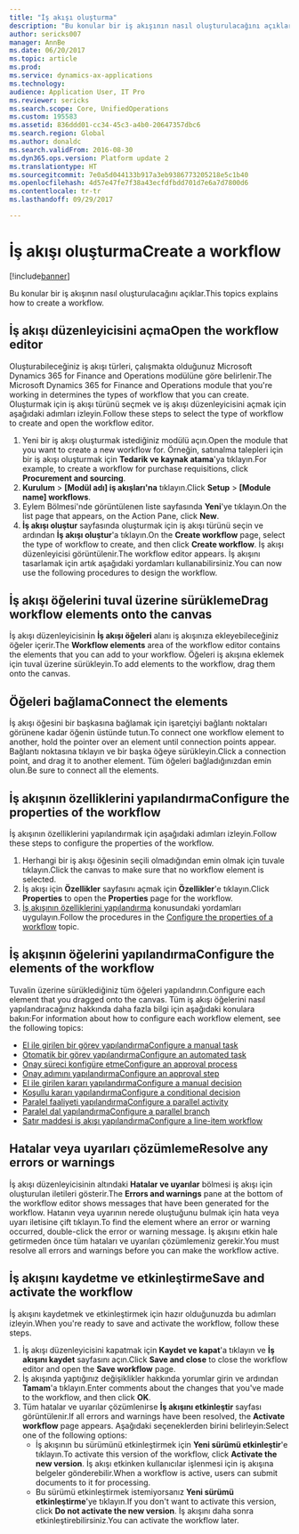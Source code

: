 ```yaml
---
title: "İş akışı oluşturma"
description: "Bu konular bir iş akışının nasıl oluşturulacağını açıklar."
author: sericks007
manager: AnnBe
ms.date: 06/20/2017
ms.topic: article
ms.prod: 
ms.service: dynamics-ax-applications
ms.technology: 
audience: Application User, IT Pro
ms.reviewer: sericks
ms.search.scope: Core, UnifiedOperations
ms.custom: 195583
ms.assetid: 836ddd01-cc34-45c3-a4b0-20647357dbc6
ms.search.region: Global
ms.author: donaldc
ms.search.validFrom: 2016-08-30
ms.dyn365.ops.version: Platform update 2
ms.translationtype: HT
ms.sourcegitcommit: 7e0a5d044133b917a3eb9386773205218e5c1b40
ms.openlocfilehash: 4d57e47fe7f38a43ecfdfbdd701d7e6a7d7800d6
ms.contentlocale: tr-tr
ms.lasthandoff: 09/29/2017

---
```


# <a name="create-a-workflow"></a><span data-ttu-id="cf303-103">İş akışı oluşturma</span><span class="sxs-lookup"><span data-stu-id="cf303-103">Create a workflow</span></span>

[!include[banner](../includes/banner.md)]


<span data-ttu-id="cf303-104">Bu konular bir iş akışının nasıl oluşturulacağını açıklar.</span><span class="sxs-lookup"><span data-stu-id="cf303-104">This topics explains how to create a workflow.</span></span>

<a name="open-the-workflow-editor"></a><span data-ttu-id="cf303-105">İş akışı düzenleyicisini açma</span><span class="sxs-lookup"><span data-stu-id="cf303-105">Open the workflow editor</span></span>
------------------------

<span data-ttu-id="cf303-106">Oluşturabileceğiniz iş akışı türleri, çalışmakta olduğunuz Microsoft Dynamics 365 for Finance and Operations modülüne göre belirlenir.</span><span class="sxs-lookup"><span data-stu-id="cf303-106">The Microsoft Dynamics 365 for Finance and Operations module that you're working in determines the types of workflow that you can create.</span></span> <span data-ttu-id="cf303-107">Oluşturmak için iş akışı türünü seçmek ve iş akışı düzenleyicisini açmak için aşağıdaki adımları izleyin.</span><span class="sxs-lookup"><span data-stu-id="cf303-107">Follow these steps to select the type of workflow to create and open the workflow editor.</span></span>

1.  <span data-ttu-id="cf303-108">Yeni bir iş akışı oluşturmak istediğiniz modülü açın.</span><span class="sxs-lookup"><span data-stu-id="cf303-108">Open the module that you want to create a new workflow for.</span></span> <span data-ttu-id="cf303-109">Örneğin, satınalma talepleri için bir iş akışı oluşturmak için **Tedarik ve kaynak atama**'ya tıklayın.</span><span class="sxs-lookup"><span data-stu-id="cf303-109">For example, to create a workflow for purchase requisitions, click **Procurement and sourcing**.</span></span>
2.  <span data-ttu-id="cf303-110">**Kurulum** &gt; **\[Modül adı\] iş akışları'na** tıklayın.</span><span class="sxs-lookup"><span data-stu-id="cf303-110">Click **Setup** &gt; **\[Module name\] workflows**.</span></span>
3.  <span data-ttu-id="cf303-111">Eylem Bölmesi'nde görüntülenen liste sayfasında **Yeni**'ye tıklayın.</span><span class="sxs-lookup"><span data-stu-id="cf303-111">On the list page that appears, on the Action Pane, click **New**.</span></span>
4.  <span data-ttu-id="cf303-112">**İş akışı oluştur** sayfasında oluşturmak için iş akışı türünü seçin ve ardından **İş akışı oluştur**'a tıklayın.</span><span class="sxs-lookup"><span data-stu-id="cf303-112">On the **Create workflow** page, select the type of workflow to create, and then click **Create workflow**.</span></span> <span data-ttu-id="cf303-113">İş akışı düzenleyicisi görüntülenir.</span><span class="sxs-lookup"><span data-stu-id="cf303-113">The workflow editor appears.</span></span> <span data-ttu-id="cf303-114">İş akışını tasarlamak için artık aşağıdaki yordamları kullanabilirsiniz.</span><span class="sxs-lookup"><span data-stu-id="cf303-114">You can now use the following procedures to design the workflow.</span></span>

## <a name="drag-workflow-elements-onto-the-canvas"></a><span data-ttu-id="cf303-115">İş akışı öğelerini tuval üzerine sürükleme</span><span class="sxs-lookup"><span data-stu-id="cf303-115">Drag workflow elements onto the canvas</span></span>
<span data-ttu-id="cf303-116">İş akışı düzenleyicisinin **İş akışı öğeleri** alanı iş akışınıza ekleyebileceğiniz öğeler içerir.</span><span class="sxs-lookup"><span data-stu-id="cf303-116">The **Workflow elements** area of the workflow editor contains the elements that you can add to your workflow.</span></span> <span data-ttu-id="cf303-117">Öğeleri iş akışına eklemek için tuval üzerine sürükleyin.</span><span class="sxs-lookup"><span data-stu-id="cf303-117">To add elements to the workflow, drag them onto the canvas.</span></span>

## <a name="connect-the-elements"></a><span data-ttu-id="cf303-118">Öğeleri bağlama</span><span class="sxs-lookup"><span data-stu-id="cf303-118">Connect the elements</span></span>
<span data-ttu-id="cf303-119">İş akışı öğesini bir başkasına bağlamak için işaretçiyi bağlantı noktaları görünene kadar öğenin üstünde tutun.</span><span class="sxs-lookup"><span data-stu-id="cf303-119">To connect one workflow element to another, hold the pointer over an element until connection points appear.</span></span> <span data-ttu-id="cf303-120">Bağlantı noktasına tıklayın ve bir başka öğeye sürükleyin.</span><span class="sxs-lookup"><span data-stu-id="cf303-120">Click a connection point, and drag it to another element.</span></span> <span data-ttu-id="cf303-121">Tüm öğeleri bağladığınızdan emin olun.</span><span class="sxs-lookup"><span data-stu-id="cf303-121">Be sure to connect all the elements.</span></span>

## <a name="configure-the-properties-of-the-workflow"></a><span data-ttu-id="cf303-122">İş akışının özelliklerini yapılandırma</span><span class="sxs-lookup"><span data-stu-id="cf303-122">Configure the properties of the workflow</span></span>
<span data-ttu-id="cf303-123">İş akışının özelliklerini yapılandırmak için aşağıdaki adımları izleyin.</span><span class="sxs-lookup"><span data-stu-id="cf303-123">Follow these steps to configure the properties of the workflow.</span></span>

1.  <span data-ttu-id="cf303-124">Herhangi bir iş akışı öğesinin seçili olmadığından emin olmak için tuvale tıklayın.</span><span class="sxs-lookup"><span data-stu-id="cf303-124">Click the canvas to make sure that no workflow element is selected.</span></span>
2.  <span data-ttu-id="cf303-125">İş akışı için **Özellikler** sayfasını açmak için **Özellikler**'e tıklayın.</span><span class="sxs-lookup"><span data-stu-id="cf303-125">Click **Properties** to open the **Properties** page for the workflow.</span></span>
3.  <span data-ttu-id="cf303-126">[İş akışının özelliklerini yapılandırma](configure-workflow-properties.md) konusundaki yordamları uygulayın.</span><span class="sxs-lookup"><span data-stu-id="cf303-126">Follow the procedures in the [Configure the properties of a workflow](configure-workflow-properties.md) topic.</span></span>

## <a name="configure-the-elements-of-the-workflow"></a><span data-ttu-id="cf303-127">İş akışının öğelerini yapılandırma</span><span class="sxs-lookup"><span data-stu-id="cf303-127">Configure the elements of the workflow</span></span>
<span data-ttu-id="cf303-128">Tuvalin üzerine sürüklediğiniz tüm öğeleri yapılandırın.</span><span class="sxs-lookup"><span data-stu-id="cf303-128">Configure each element that you dragged onto the canvas.</span></span> <span data-ttu-id="cf303-129">Tüm iş akışı öğelerini nasıl yapılandıracağınız hakkında daha fazla bilgi için aşağıdaki konulara bakın:</span><span class="sxs-lookup"><span data-stu-id="cf303-129">For information about how to configure each workflow element, see the following topics:</span></span>

-   [<span data-ttu-id="cf303-130">El ile girilen bir görev yapılandırma</span><span class="sxs-lookup"><span data-stu-id="cf303-130">Configure a manual task</span></span>](configure-manual-task-workflow.md)
-   [<span data-ttu-id="cf303-131">Otomatik bir görev yapılandırma</span><span class="sxs-lookup"><span data-stu-id="cf303-131">Configure an automated task</span></span>](configure-automated-task-workflow.md)
-   [<span data-ttu-id="cf303-132">Onay süreci konfigüre etme</span><span class="sxs-lookup"><span data-stu-id="cf303-132">Configure an approval process</span></span>](configure-approval-process-workflow.md)
-   [<span data-ttu-id="cf303-133">Onay adımını yapılandırma</span><span class="sxs-lookup"><span data-stu-id="cf303-133">Configure an approval step</span></span>](configure-approval-step-workflow.md)
-   [<span data-ttu-id="cf303-134">El ile girilen kararı yapılandırma</span><span class="sxs-lookup"><span data-stu-id="cf303-134">Configure a manual decision</span></span>](configure-manual-decision-workflow.md)
-   [<span data-ttu-id="cf303-135">Koşullu kararı yapılandırma</span><span class="sxs-lookup"><span data-stu-id="cf303-135">Configure a conditional decision</span></span>](configure-conditional-decision-workflow.md)
-   [<span data-ttu-id="cf303-136">Paralel faaliyeti yapılandırma</span><span class="sxs-lookup"><span data-stu-id="cf303-136">Configure a parallel activity</span></span>](configure-parallel-activity-workflow.md)
-   [<span data-ttu-id="cf303-137">Paralel dal yapılandırma</span><span class="sxs-lookup"><span data-stu-id="cf303-137">Configure a parallel branch</span></span>](configure-parallel-branch-workflow.md)
-   [<span data-ttu-id="cf303-138">Satır maddesi iş akışı yapılandırma</span><span class="sxs-lookup"><span data-stu-id="cf303-138">Configure a line-item workflow</span></span>](configure-line-item-workflow.md)

## <a name="resolve-any-errors-or-warnings"></a><span data-ttu-id="cf303-139">Hatalar veya uyarıları çözümleme</span><span class="sxs-lookup"><span data-stu-id="cf303-139">Resolve any errors or warnings</span></span>
<span data-ttu-id="cf303-140">İş akışı düzenleyicisinin altındaki **Hatalar ve uyarılar** bölmesi iş akışı için oluşturulan iletileri gösterir.</span><span class="sxs-lookup"><span data-stu-id="cf303-140">The **Errors and warnings** pane at the bottom of the workflow editor shows messages that have been generated for the workflow.</span></span> <span data-ttu-id="cf303-141">Hatanın veya uyarının nerede oluştuğunu bulmak için hata veya uyarı iletisine çift tıklayın.</span><span class="sxs-lookup"><span data-stu-id="cf303-141">To find the element where an error or warning occurred, double-click the error or warning message.</span></span> <span data-ttu-id="cf303-142">İş akışını etkin hale getirmeden önce tüm hataları ve uyarıları çözümlemeniz gerekir.</span><span class="sxs-lookup"><span data-stu-id="cf303-142">You must resolve all errors and warnings before you can make the workflow active.</span></span>

## <a name="save-and-activate-the-workflow"></a><span data-ttu-id="cf303-143">İş akışını kaydetme ve etkinleştirme</span><span class="sxs-lookup"><span data-stu-id="cf303-143">Save and activate the workflow</span></span>
<span data-ttu-id="cf303-144">İş akışını kaydetmek ve etkinleştirmek için hazır olduğunuzda bu adımları izleyin.</span><span class="sxs-lookup"><span data-stu-id="cf303-144">When you're ready to save and activate the workflow, follow these steps.</span></span>

1.  <span data-ttu-id="cf303-145">İş akışı düzenleyicisini kapatmak için **Kaydet ve kapat**'a tıklayın ve **İş akışını kaydet** sayfasını açın.</span><span class="sxs-lookup"><span data-stu-id="cf303-145">Click **Save and close** to close the workflow editor and open the **Save workflow** page.</span></span>
2.  <span data-ttu-id="cf303-146">İş akışında yaptığınız değişiklikler hakkında yorumlar girin ve ardından **Tamam**'a tıklayın.</span><span class="sxs-lookup"><span data-stu-id="cf303-146">Enter comments about the changes that you've made to the workflow, and then click **OK**.</span></span>
3.  <span data-ttu-id="cf303-147">Tüm hatalar ve uyarılar çözümlenirse **İş akışını etkinleştir** sayfası görüntülenir.</span><span class="sxs-lookup"><span data-stu-id="cf303-147">If all errors and warnings have been resolved, the **Activate workflow** page appears.</span></span> <span data-ttu-id="cf303-148">Aşağıdaki seçeneklerden birini belirleyin:</span><span class="sxs-lookup"><span data-stu-id="cf303-148">Select one of the following options:</span></span>
    -   <span data-ttu-id="cf303-149">İş akışının bu sürümünü etkinleştirmek için **Yeni sürümü etkinleştir**'e tıklayın.</span><span class="sxs-lookup"><span data-stu-id="cf303-149">To activate this version of the workflow, click **Activate the new version**.</span></span> <span data-ttu-id="cf303-150">İş akışı etkinken kullanıcılar işlenmesi için iş akışına belgeler gönderebilir.</span><span class="sxs-lookup"><span data-stu-id="cf303-150">When a workflow is active, users can submit documents to it for processing.</span></span>
    -   <span data-ttu-id="cf303-151">Bu sürümü etkinleştirmek istemiyorsanız **Yeni sürümü etkinleştirme**'ye tıklayın.</span><span class="sxs-lookup"><span data-stu-id="cf303-151">If you don't want to activate this version, click **Do not activate the new version**.</span></span> <span data-ttu-id="cf303-152">İş akışını daha sonra etkinleştirebilirsiniz.</span><span class="sxs-lookup"><span data-stu-id="cf303-152">You can activate the workflow later.</span></span>






